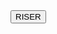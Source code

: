 <html lang="en" >
<head>
  <meta charset="UTF-8">
  <title>RiserCato</title>
  <link rel="stylesheet" href="./style.css">
   <style>
    @import url("https://fonts.googleapis.com/css?family=Raleway");

:root {
  --glow-color: hsl(186 100% 69%);
}

*,
*::before,
*::after {
  box-sizing: border-box;
}

html,
body {
  height: 100%;
  width: 100%;
  overflow: hidden;
}

body {
  min-height: 100vh;
  display: flex;
  justify-content: center;
  align-items: center;
  background: black;
}

.glowing-btn {
  position: relative;
  color: var(--glow-color);
  cursor: pointer;
  padding: 0.35em 1em;
  border: 0.15em solid var(--glow-color);
  border-radius: 0.45em;
  background: none;
  perspective: 2em;
  font-family: "Raleway", sans-serif;
  font-size: 2em;
  font-weight: 900;
  letter-spacing: 1em;

  -webkit-box-shadow: inset 0px 0px 0.5em 0px var(--glow-color),
    0px 0px 0.5em 0px var(--glow-color);
  -moz-box-shadow: inset 0px 0px 0.5em 0px var(--glow-color),
    0px 0px 0.5em 0px var(--glow-color);
  box-shadow: inset 0px 0px 0.5em 0px var(--glow-color),
    0px 0px 0.5em 0px var(--glow-color);
  animation: border-flicker 2s linear infinite;
}

.glowing-txt {
  float: left;
  margin-right: -0.8em;
  -webkit-text-shadow: 0 0 0.125em hsl(0 0% 100% / 0.3),
    0 0 0.45em var(--glow-color);
  -moz-text-shadow: 0 0 0.125em hsl(0 0% 100% / 0.3),
    0 0 0.45em var(--glow-color);
  text-shadow: 0 0 0.125em hsl(0 0% 100% / 0.3), 0 0 0.45em var(--glow-color);
  animation: text-flicker 3s linear infinite;
}

.faulty-letter {
  opacity: 0.5;
  animation: faulty-flicker 2s linear infinite;
}

.glowing-btn::before {
  content: "";
  position: absolute;
  top: 0;
  bottom: 0;
  left: 0;
  right: 0;
  opacity: 0.7;
  filter: blur(1em);
  transform: translateY(120%) rotateX(95deg) scale(1, 0.35);
  background: var(--glow-color);
  pointer-events: none;
}

.glowing-btn::after {
  content: "";
  position: absolute;
  top: 0;
  left: 0;
  right: 0;
  bottom: 0;
  opacity: 0;
  z-index: -1;
  background-color: var(--glow-color);
  box-shadow: 0 0 2em 0.2em var(--glow-color);
  transition: opacity 100ms linear;
}

.glowing-btn:hover {
  color: rgba(0, 0, 0, 0.8);
  text-shadow: none;
  animation: none;
}

.glowing-btn:hover .glowing-txt {
  animation: none;
}

.glowing-btn:hover .faulty-letter {
  animation: none;
  text-shadow: none;
  opacity: 1;
}

.glowing-btn:hover:before {
  filter: blur(1.5em);
  opacity: 1;
}

.glowing-btn:hover:after {
  opacity: 1;
}

@keyframes faulty-flicker {
  0% {
    opacity: 0.1;
  }
  2% {
    opacity: 0.1;
  }
  4% {
    opacity: 0.5;
  }
  19% {
    opacity: 0.5;
  }
  21% {
    opacity: 0.1;
  }
  23% {
    opacity: 1;
  }
  80% {
    opacity: 0.5;
  }
  83% {
    opacity: 0.4;
  }

  87% {
    opacity: 1;
  }
}

@keyframes text-flicker {
  0% {
    opacity: 0.1;
  }

  2% {
    opacity: 1;
  }

  8% {
    opacity: 0.1;
  }

  9% {
    opacity: 1;
  }

  12% {
    opacity: 0.1;
  }
  20% {
    opacity: 1;
  }
  25% {
    opacity: 0.3;
  }
  30% {
    opacity: 1;
  }

  70% {
    opacity: 0.7;
  }
  72% {
    opacity: 0.2;
  }

  77% {
    opacity: 0.9;
  }
  100% {
    opacity: 0.9;
  }
}

@keyframes border-flicker {
  0% {
    opacity: 0.1;
  }
  2% {
    opacity: 1;
  }
  4% {
    opacity: 0.1;
  }

  8% {
    opacity: 1;
  }
  70% {
    opacity: 0.7;
  }
  100% {
    opacity: 1;
  }
}

@media only screen and (max-width: 600px) {
  .glowing-btn{
    font-size: 1em;
  }
}




   </style>
</head>
<body>
<!-- partial:index.partial.html -->
<button class='glowing-btn'><span class='glowing-txt'>R<span class='faulty-letter'>I</span>SER</span></button>
<!-- partial -->
  
</body>
</html>
